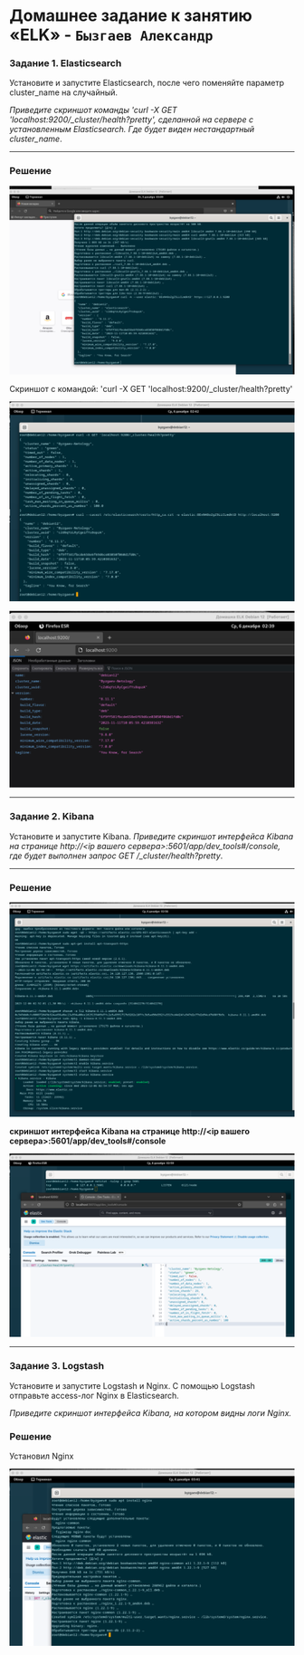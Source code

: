 # Домашнее задание к занятию «ELK» - `Бызгаев Александр`

### Задание 1. Elasticsearch 

Установите и запустите Elasticsearch, после чего поменяйте параметр cluster_name на случайный. 

*Приведите скриншот команды 'curl -X GET 'localhost:9200/_cluster/health?pretty', сделанной на сервере с установленным Elasticsearch. Где будет виден нестандартный cluster_name*.

---

### Решение

![image](https://github.com/Byzgaev-I/ELK/blob/main/Elastic%20-1.png)

Скриншот с командой: 'curl -X GET 'localhost:9200/_cluster/health?pretty'

![image](https://github.com/Byzgaev-I/ELK/blob/main/Elastic-2.png)

![image](https://github.com/Byzgaev-I/ELK/blob/main/Elastic-3.png)

---

### Задание 2. Kibana

Установите и запустите Kibana.
*Приведите скриншот интерфейса Kibana на странице http://<ip вашего сервера>:5601/app/dev_tools#/console, где будет выполнен запрос GET /_cluster/health?pretty*.

---

### Решение

![image](https://github.com/Byzgaev-I/ELK/blob/main/Kibana-1.png)

**скриншот интерфейса Kibana на странице http://<ip вашего сервера>:5601/app/dev_tools#/console**

![image](https://github.com/Byzgaev-I/ELK/blob/main/Kibana-2.png)

---  

### Задание 3. Logstash

Установите и запустите Logstash и Nginx. С помощью Logstash отправьте access-лог Nginx в Elasticsearch. 

*Приведите скриншот интерфейса Kibana, на котором видны логи Nginx.*

### Решение

Установил Nginx

![image](https://github.com/Byzgaev-I/ELK/blob/main/NGINX.png)


